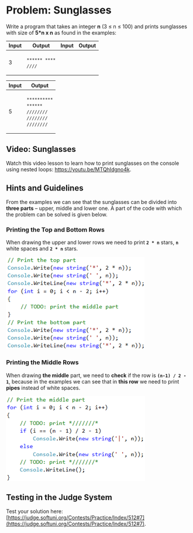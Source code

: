 # Problem: Sunglasses

Write a program that takes an integer **n** (3 ≤ n ≤ 100) and prints sunglasses with size of **5\*n x n** as found in the examples:

| Input | Output                                                                                              | Input | Output                                                                                                                                                      |
| ----- | --------------------------------------------------------------------------------------------------- | ----- | ----------------------------------------------------------------------------------------------------------------------------------------------------------- |
| 3     | <p><code>******   ******</code><br><code>*////*|||*////*</code><br><code>******   ******</code></p> | 4     | <p><code>********    ********</code><br><code>*//////*||||*//////*</code><br><code>*//////*    *//////*</code><br><code>********    ********</code><br></p> |

| Input | Output                                                                                                                                                                                                                    |
| ----- | ------------------------------------------------------------------------------------------------------------------------------------------------------------------------------------------------------------------------- |
| 5     | <p><code>**********     **********</code><br><code>*////////*     *////////*</code><br><code>*////////*|||||*////////*</code><br><code>*////////*     *////////*</code><br><code>**********     **********</code><br></p> |

## Video: Sunglasses

Watch this video lesson to learn how to print sunglasses on the console using nested loops: https://youtu.be/MTQhIdgno4k.

## Hints and Guidelines

From the examples we can see that the sunglasses can be divided into **three parts** – upper, middle and lower one. A part of the code with which the problem can be solved is given below.

### Printing the Top and Bottom Rows

When drawing the upper and lower rows we need to print **`2 * n`** stars, **`n`** white spaces and **`2 * n`** stars.

![](../../../../assets/chapter-6-images/08.Sunglasses-01.png)

### Printing the Middle Rows

When drawing **the middle** part, we need to **check** if the row is **`(n-1) / 2 - 1`**, because in the examples we can see that in **this row** we need to print **pipes** instead of white spaces.

![](../../../../assets/chapter-6-images/08.Sunglasses-02.png)

## Testing in the Judge System

Test your solution here: [https://judge.softuni.org/Contests/Practice/Index/512#7](https://judge.softuni.org/Contests/Practice/Index/512#7).

